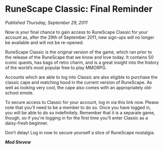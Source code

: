 # RuneScape Classic: Final Reminder
*Published Thursday, September 29, 2011*

Now is your final chance to gain access to RuneScape Classic for your account as, after the 29th of September 2011, new sign-ups will no longer be available and will not be re-opened.

RuneScape Classic is the original version of the game, which ran prior to the release of the RuneScape that we know and love today. It contains 50 iconic quests, has bags of retro charm, and is a great insight into the history of the world’s most popular free to play MMORPG.

Accounts which are able to log into Classic are also eligible to purchase the classic cape and matching hood in the current version of RuneScape. As well as looking very cool, the cape also comes with an appropriately old-school emote.

To secure access to Classic for your account, log in via this link now. Please note that you'll need to be a member to do so. Once you have logged in, you will be able to do so indefinitely. Remember that it is a separate game, though, so if you're logging in for the first time you'll enter Classic as a daisy-fresh beginner.

Don’t delay! Log in now to secure yourself a slice of RuneScape nostalgia.

***Mod Stevew***
